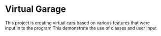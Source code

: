 # Virtual Garage

This project is creating virtual cars based on various features that were input in to the program
This demonstrate the use of classes and user input
